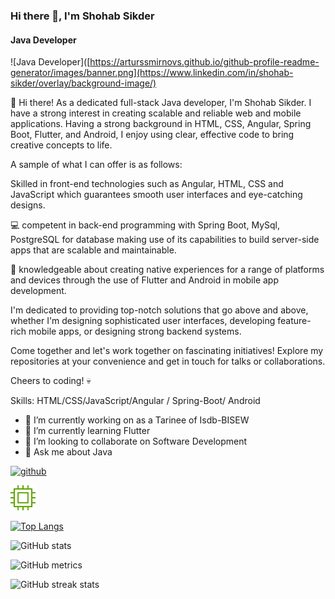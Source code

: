 ### Hi there 👋, I'm Shohab Sikder
#### Java Developer
![Java Developer]([https://arturssmirnovs.github.io/github-profile-readme-generator/images/banner.png](https://www.linkedin.com/in/shohab-sikder/overlay/background-image/)

👋 Hi there! As a dedicated full-stack Java developer, I'm Shohab Sikder. I have a strong interest in creating scalable and reliable web and mobile applications. Having a strong background in HTML, CSS, Angular, Spring Boot, Flutter, and Android, I enjoy using clear, effective code to bring creative concepts to life.

A sample of what I can offer is as follows:


Skilled in front-end technologies such as Angular, HTML, CSS and JavaScript which guarantees smooth user interfaces and eye-catching designs.

💻 competent in back-end programming with Spring Boot, MySql, PostgreSQL for database making use of its capabilities to build server-side apps that are scalable and maintainable.

📱 knowledgeable about creating native experiences for a range of platforms and devices through the use of Flutter and Android in mobile app development.

I'm dedicated to providing top-notch solutions that go above and above, whether I'm designing sophisticated user interfaces, developing feature-rich mobile apps, or designing strong backend systems.

Come together and let's work together on fascinating initiatives! Explore my repositories at your convenience and get in touch for talks or collaborations.

Cheers to coding! 💀




Skills: HTML/CSS/JavaScript/Angular / Spring-Boot/ Android

- 🔭 I’m currently working on as a Tarinee of Isdb-BISEW  
- 🌱 I’m currently learning Flutter 
- 👯 I’m looking to collaborate on Software Development 
- 💬 Ask me about Java 


[<img src='https://cdn.jsdelivr.net/npm/simple-icons@3.0.1/icons/github.svg' alt='github' height='40'>](https://github.com/ShohabSikder)  

<a href='https://docs.github.com/en/developers'><img src='https://raw.githubusercontent.com/acervenky/animated-github-badges/master/assets/devbadge.gif' width='40' height='40'></a> 

[![Top Langs](https://github-readme-stats.vercel.app/api/top-langs/?username=ShohabSikder)](https://github.com/anuraghazra/github-readme-stats)

![GitHub stats](https://github-readme-stats.vercel.app/api?username=ShohabSikder&show_icons=true)  

![GitHub metrics](https://metrics.lecoq.io/ShohabSikder)  

![GitHub streak stats](https://streak-stats.demolab.com/?user=ShohabSikder)  


